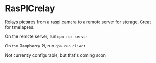 RasPICrelay
===========

Relays pictures from a raspi camera to a remote server for storage.  Great for
timelapses.

On the remote server, run `npm run server`

On the Raspberry Pi, run `npm run client`

Not currently configurable, but that's coming soon
